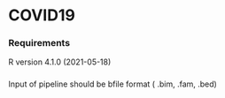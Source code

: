 # COVID19

### Requirements
R version 4.1.0 (2021-05-18)

### 
Input of pipeline should be bfile format ( .bim, .fam, .bed)
